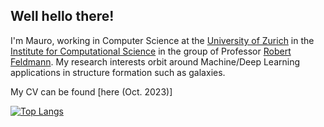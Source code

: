 ## Well hello there! 
I'm Mauro, working in Computer Science at the [University of Zurich](https://www.uzh.ch/de.html) in the [Institute for Computational Science](https://www.ics.uzh.ch/en/) in the group of Professor [Robert Feldmann](https://www.ics.uzh.ch/~feldmann/). My research interests orbit around Machine/Deep Learning applications in structure formation such as galaxies.

My CV can be found [here (Oct. 2023)]<!--(https://hiroki11x.github.io/files/CV_HirokiNAGANUMA.pdf).-->

<!--
[![My github stats](https://github-readme-stats.vercel.app/api?username=maurbe&count_private=true)](https://github.com/anuraghazra/github-readme-stats) 
-->
[![Top Langs](https://github-readme-stats.vercel.app/api/top-langs/?username=maurbe&hide=javascript,html,css,jupyter%20notebook)](https://github.com/anuraghazra/github-readme-stats)

<!--
**maurbe/maurbe** is a ✨ _special_ ✨ repository because its `README.md` (this file) appears on your GitHub profile.

Here are some ideas to get you started:

- 🔭 I’m currently working on ...
- 🌱 I’m currently learning ...
- 👯 I’m looking to collaborate on ...
- 🤔 I’m looking for help with ...
- 💬 Ask me about ...
- 📫 How to reach me: ...
- 😄 Pronouns: ...
- ⚡ Fun fact: ...
-->
